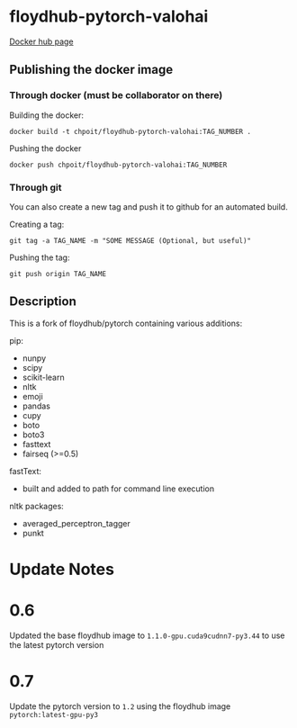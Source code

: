 # floydhub-pytorch-valohai

[Docker hub page](https://hub.docker.com/r/chpoit/floydhub-pytorch-valohai)

## Publishing the docker image

### Through docker (must be collaborator on there)
Building the docker:
```
docker build -t chpoit/floydhub-pytorch-valohai:TAG_NUMBER .
```

Pushing the docker
```
docker push chpoit/floydhub-pytorch-valohai:TAG_NUMBER 
```

### Through git
You can also create a new tag and push it to github for an automated build.

Creating a tag:
```
git tag -a TAG_NAME -m "SOME MESSAGE (Optional, but useful)"
```
Pushing the tag:
```
git push origin TAG_NAME
```


## Description
This is a fork of floydhub/pytorch containing various additions:

pip:
- nunpy
- scipy
- scikit-learn
- nltk
- emoji
- pandas
- cupy
- boto
- boto3
- fasttext
- fairseq (>=0.5)

fastText:
- built and added to path for command line execution

nltk packages:
- averaged_perceptron_tagger
- punkt


# Update Notes
# 0.6

Updated the base floydhub image to `1.1.0-gpu.cuda9cudnn7-py3.44` to use the latest pytorch version

# 0.7

Update the pytorch version to `1.2` using the floydhub image `pytorch:latest-gpu-py3`
